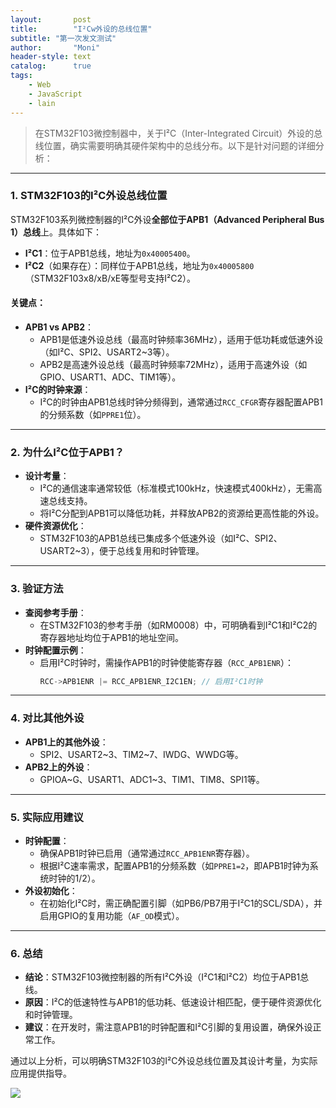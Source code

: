 ```yaml
---
layout:       post
title:        "I²Cw外设的总线位置"
subtitle: "第一次发文测试"
author:       "Moni"
header-style: text
catalog:      true
tags:
    - Web
    - JavaScript
    - lain
---
```


> 在STM32F103微控制器中，关于I²C（Inter-Integrated Circuit）外设的总线位置，确实需要明确其硬件架构中的总线分布。以下是针对问题的详细分析：

---

### **1. STM32F103的I²C外设总线位置**
STM32F103系列微控制器的I²C外设**全部位于APB1（Advanced Peripheral Bus 1）总线**上。具体如下：
- **I²C1**：位于APB1总线，地址为`0x40005400`。
- **I²C2**（如果存在）：同样位于APB1总线，地址为`0x40005800`（STM32F103x8/xB/xE等型号支持I²C2）。

#### **关键点**：
- **APB1 vs APB2**：
  - APB1是低速外设总线（最高时钟频率36MHz），适用于低功耗或低速外设（如I²C、SPI2、USART2~3等）。
  - APB2是高速外设总线（最高时钟频率72MHz），适用于高速外设（如GPIO、USART1、ADC、TIM1等）。
- **I²C的时钟来源**：
  - I²C的时钟由APB1总线时钟分频得到，通常通过`RCC_CFGR`寄存器配置APB1的分频系数（如`PPRE1`位）。

---

### **2. 为什么I²C位于APB1？**
- **设计考量**：
  - I²C的通信速率通常较低（标准模式100kHz，快速模式400kHz），无需高速总线支持。
  - 将I²C分配到APB1可以降低功耗，并释放APB2的资源给更高性能的外设。
- **硬件资源优化**：
  - STM32F103的APB1总线已集成多个低速外设（如I²C、SPI2、USART2~3），便于总线复用和时钟管理。

---

### **3. 验证方法**
- **查阅参考手册**：
  - 在STM32F103的参考手册（如RM0008）中，可明确看到I²C1和I²C2的寄存器地址均位于APB1的地址空间。
- **时钟配置示例**：
  - 启用I²C时钟时，需操作APB1的时钟使能寄存器（`RCC_APB1ENR`）：
    ```c
    RCC->APB1ENR |= RCC_APB1ENR_I2C1EN; // 启用I²C1时钟
    ```

---

### **4. 对比其他外设**
- **APB1上的其他外设**：
  - SPI2、USART2~3、TIM2~7、IWDG、WWDG等。
- **APB2上的外设**：
  - GPIOA~G、USART1、ADC1~3、TIM1、TIM8、SPI1等。

---

### **5. 实际应用建议**
- **时钟配置**：
  - 确保APB1时钟已启用（通常通过`RCC_APB1ENR`寄存器）。
  - 根据I²C速率需求，配置APB1的分频系数（如`PPRE1=2`，即APB1时钟为系统时钟的1/2）。
- **外设初始化**：
  - 在初始化I²C时，需正确配置引脚（如PB6/PB7用于I²C1的SCL/SDA），并启用GPIO的复用功能（`AF_OD`模式）。

---

### **6. 总结**
- **结论**：STM32F103微控制器的所有I²C外设（I²C1和I²C2）均位于APB1总线。
- **原因**：I²C的低速特性与APB1的低功耗、低速设计相匹配，便于硬件资源优化和时钟管理。
- **建议**：在开发时，需注意APB1的时钟配置和I²C引脚的复用设置，确保外设正常工作。

通过以上分析，可以明确STM32F103的I²C外设总线位置及其设计考量，为实际应用提供指导。

![](https://Moni-heng.github.io/img/home-bg.jpg)
